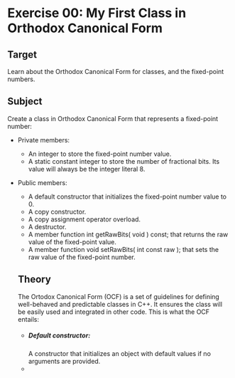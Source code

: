 # Exercise 00: My First Class in Orthodox Canonical Form

## Target
Learn about the Orthodox Canonical Form for classes, and the fixed-point numbers.

## Subject
Create a class in Orthodox Canonical Form that represents a fixed-point number:

* Private members:
  * An integer to store the fixed-point number value.
  * A static constant integer to store the number of fractional bits. Its value will always be the integer literal 8.
* Public members:
  * A default constructor that initializes the fixed-point number value to 0.
  * A copy constructor.
  * A copy assignment operator overload.
  * A destructor.
  * A member function int getRawBits( void ) const; that returns the raw value of the fixed-point value.
  * A member function void setRawBits( int const raw ); that sets the raw value of the fixed-point number.

  ## Theory
  The Ortodox Canonical Form (OCF) is a set of guidelines for defining well-behaved and predictable classes in C++. It ensures the class will be easily used and integrated in other code. 
  This is what the OCF entails:
  * <h5>Default constructor:</h5> A constructor that initializes an object with default values if no arguments are provided.
  * 